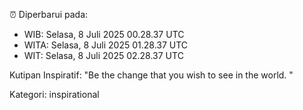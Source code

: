 ⏰ Diperbarui pada:
- WIB: Selasa, 8 Juli 2025 00.28.37 UTC
- WITA: Selasa, 8 Juli 2025 01.28.37 UTC
- WIT: Selasa, 8 Juli 2025 02.28.37 UTC

Kutipan Inspiratif:
"Be the change that you wish to see in the world. "


Kategori: inspirational

